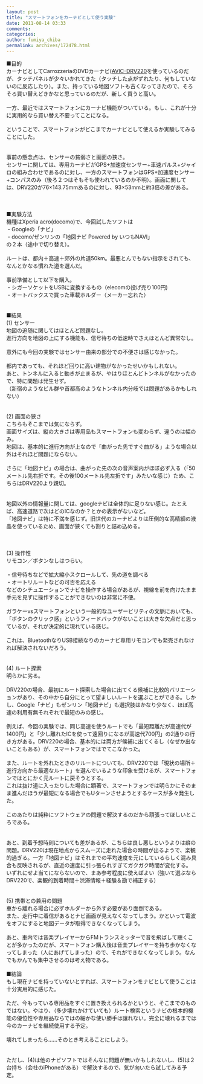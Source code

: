 ```yaml
---
layout: post
title: "スマートフォンをカーナビとして使う実験"
date: 2011-08-14 03:33
comments: 
categories: 
author: fumiya_chiba
permalink: archives/172478.html
---
```


■目的<br>
カーナビとしてCarrozzeriaのDVDカーナビ(<a href="http://www3.pioneer.co.jp/product/product_info.php?product_no=00000210&amp;cate_cd=076&amp;option_no=9" target="_blank" title="AVIC-DRV220">AVIC-DRV220</a>を使っているのだが、タッチパネルが少々いかれてきた（タッチした点がずれたり、何もしていないのに反応したり）。また、持っている地図ソフトも古くなってきたので、そろそろ買い替えどきかなと思っているのだが、新しく買うと高い。<br>
<br>
一方、最近ではスマートフォンにカーナビ機能がついている。もし、これが十分に実用的なら買い替え不要ってことになる。<br>
<br>
ということで、スマートフォンがどこまでカーナビとして使えるか実験してみることにした。<br>
<br>
<br>
事前の懸念点は、センサーの貧弱さと画面の狭さ。<br>
センサーに関しては、専用カーナビがGPS+加速度センサー+車速パルス+ジャイロの組み合わせであるのに対し、一方のスマートフォンはGPS+加速度センサー+コンパスのみ（後ろ２つはそもそも使われているのか不明）。画面に関しては、DRV220が76×143.75mmあるのに対し、93×53mmと約3倍の差がある。<br>
<br>
<br>
<br>
■実験方法<br>
機種はXperia acro(docomo)で、今回試したソフトは<br>
・Googleの「ナビ」<br>
・docomo/ゼンリンの「地図ナビ Powered by いつもNAVI」<br>
の２本（途中で切り替え）。<br>
<br>
ルートは、都内＋高速＋郊外の片道50km。最悪とんでもない指示をされても、なんとかなる慣れた道を選んだ。<br>
<br>
事前準備として以下を購入。<br>
・シガーソケットをUSBに変換するもの（elecomの投げ売り100円)<br>
・オートバックスで買った車載ホルダー（メーカー忘れた）<br>
<br>
<br>
■結果<br>
(1) センサー<br>
地図の追随に関してはほとんど問題なし。<br>
進行方向を地図の上にする機能も、信号待ちの低速時でさえほとんど異常なし。<br>
<br>
意外にも今回の実験ではセンサー由来の部分での不便さは感じなかった。<br>
<br>
都内であっても、それほど回りに高い建物がなかったせいかもしれない。<br>
あと、トンネルに入ると動きが止まるが、やはりほとんどトンネルがなかったので、特に問題は発生せず。<br>
（新宿のようなビル群や首都高のようなトンネル内分岐では問題があるかもしれない）<br>
<br>
<br>
(2) 画面の狭さ<br>
こちらもそこまでは気にならず。<br>
画面サイズは、縦の大きさは専用品もスマートフォンも変わらず、違うのは幅のみ。<br>
地図は、基本的に進行方向が上なので「曲がった先ですぐ曲がる」ような場合以外はそれほど問題にならない。<br>
<br>
さらに「地図ナビ」の場合は、曲がった先の次の音声案内がほぼ必ず入る（「50メートル先右折です。その後100メートル先左折です」みたいな感じ）ため、こちらはDRV220より親切。<br>
<br>
<br>
地図以外の情報量に関しては、googleナビは全体的に足りない感じ。たとえば、高速道路で次はどのICなのか？とかの表示がないなど。<br>
「地図ナビ」は特に不満を感じず。旧世代のカーナビよりは圧倒的な高精細の液晶を使っているため、画面が狭くても割りと詰め込める。<br>
<br>
<br>
<br>
(3) 操作性<br>
リモコン／ボタンなしはつらい。<br>
<br>
・信号待ちなどで拡大縮小スクロールして、先の道を調べる<br>
・オートリルートなどの可否を応える<br>
などのシチュエーションでナビを操作する場合があるが、視線を前を向けたまま手元を見ずに操作することができないのは非常に不便。<br>
<br>
ガラケーvsスマートフォンという一般的なユーザービリティの文脈においても、「ボタンのクリック感」というフィードバックがないことは大きな欠点だと思っているが、それが決定的に現れている感じ。<br>
<br>
これは、BluetoothなりUSB接続なりのカーナビ専用リモコンでも発売されなければ解決されないだろう。<br>
<br>
<br>
(4) ルート探索<br>
明らかに劣る。<br>
<br>
DRV220の場合、最初にルート探索した場合に出てくる候補に比較的バリエーションがあり、その中から自分にとって望ましいルートを選ぶことができる。しかし、Google「ナビ」もゼンリン「地図ナビ」も選択肢はかなり少なく、ほぼ高速の利用有無それぞれで最短のみの感じ。<br>
<br>
例えば、今回の実験では、同じ高速を使うルートでも「最短距離だが高速代が1400円」と「少し離れたICを使って遠回りになるが高速代700円」の2通りの行き方がある。DRV220の場合、基本的には両方が候補に出てくるし（なぜか出ないこともある）が、スマートフォンではでてこなかった。<br>
<br>
また、ルートを外れたときのリルートについても、DRV220では「現状の場所＋進行方向から最適なルート」を選んでいるような印象を受けるが、スマートフォンではとにかく元ルートに戻そうとする。<br>
これは抜け道に入ったりした場合に顕著で、スマートフォンでは明らかにそのまま進んだほうが最短になる場合でもUターンさせようとするケースが多々発生した。<br>
<br>
このあたりは純粋にソフトウェアの問題で解決するのだから頑張ってほしいところである。<br>
<br>
<br>
あと、到着予想時刻についても差があるが、こちらは良し悪しというよりは癖の問題。DRV220は現在地点からスムーズに走れた場合の時間が出るようで、楽観的過ぎる。一方「地図ナビ」はそれまでの平均速度を元にしているらしく混み具合も反映されるが、直近の速度に引っ張られすぎてガクガク時間が変化する。<br>
いずれにせよ当てにならないので、まあ参考程度に使えばよい（強いて選ぶならDRV220で、楽観的到着時間＋渋滞情報＋経験＆勘で補正する）<br>
<br>
<br>
(5) 携帯との兼用の問題<br>
車から離れる場合に必ずホルダーから外す必要があり面倒である。<br>
また、走行中に着信があるとナビ画面が見えなくなってしまう。かといって電波をオフにすると地図データが取得できなくなってしまう。<br>
<br>
あと、車内では音楽プレイヤーからFMトランスミッターで音を飛ばして聴くことが多かったのだが、スマートフォン購入後は音楽プレイヤーを持ち歩かなくなってしまった（人にあげてしまった）ので、それができなくなってしまう。なんでもかんでも集中させるのは考え物である。<br>
<br>
■結論<br>
もし現在ナビを持っていないとすれば、スマートフォンをナビとして使うことは十分実用的に感じた。<br>
<br>
ただ、今もっている専用品をすぐに置き換えられるかというと、そこまでのものではない。やはり、（多少壊れかけていても）ルート検索というナビの根本的機能の優位性や専用品ならではの細かな使い勝手は譲れない。完全に壊れるまでは今のカーナビを継続使用する予定。<br>
<br>
壊れてしまったら……そのとき考えることにしよう。<br>
<br>
<br>
ただし、(4)は他のナビソフトではそんなに問題が無いかもしれないし、(5)は２台持ち（会社のiPhoneがある）で解決するので、気が向いたら試してみる予定。<br>



